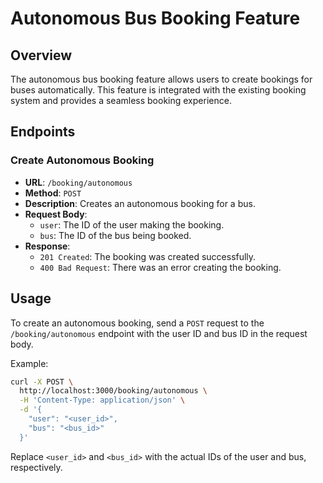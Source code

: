 # Autonomous Bus Booking Feature

## Overview

The autonomous bus booking feature allows users to create bookings for buses automatically. This feature is integrated with the existing booking system and provides a seamless booking experience.

## Endpoints

### Create Autonomous Booking

- **URL**: `/booking/autonomous`
- **Method**: `POST`
- **Description**: Creates an autonomous booking for a bus.
- **Request Body**:
  - `user`: The ID of the user making the booking.
  - `bus`: The ID of the bus being booked.
- **Response**:
  - `201 Created`: The booking was created successfully.
  - `400 Bad Request`: There was an error creating the booking.

## Usage

To create an autonomous booking, send a `POST` request to the `/booking/autonomous` endpoint with the user ID and bus ID in the request body.

Example:

```bash
curl -X POST \
  http://localhost:3000/booking/autonomous \
  -H 'Content-Type: application/json' \
  -d '{
    "user": "<user_id>",
    "bus": "<bus_id>"
  }'
```

Replace `<user_id>` and `<bus_id>` with the actual IDs of the user and bus, respectively.
